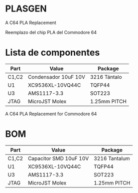 # PLASGEN
A C64 PLA Replacement

Reemplazo del chip PLA del Commodore 64

# Lista de componentes

| Part             | Value                            | Package           |
| ---------------- | -------------------------------- | ------------------|   
| C1,C2            | Condensador 10uF 10V             | 3216 Tántalo      |
| U1               | XC9536XL-10VQ44C                 | TQFP44            |
| U3               | AMS1117-3.3                      | SOT223            |
| JTAG             | MicroJST Molex                   | 1.25mm PITCH      |



A C64 PLA Replacement for Commodore 64

# BOM

| Part             | Value                            | Package           |
| ---------------- | -------------------------------- | ------------------|   
| C1,C2            | Capacitor SMD 10uF 10V           | 3216 Tantalum     |
| U1               | XC9536XL-10VQ44C                 | TQFP44            |
| U3               | AMS1117-3.3                      | SOT223            |
| JTAG             | MicroJST Molex                   | 1.25mm PITCH      |

